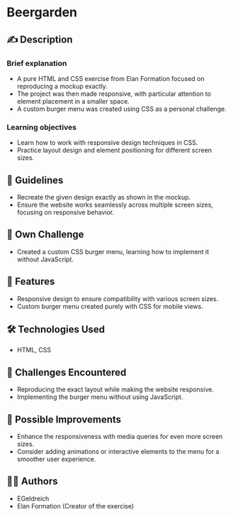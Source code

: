 # Beergarden

## ✍️ Description

### Brief explanation

-   A pure HTML and CSS exercise from Elan Formation focused on reproducing a mockup exactly.
-   The project was then made responsive, with particular attention to element placement in a smaller space.
-   A custom burger menu was created using CSS as a personal challenge.

### Learning objectives

-   Learn how to work with responsive design techniques in CSS.
-   Practice layout design and element positioning for different screen sizes.

## 📜 Guidelines

-   Recreate the given design exactly as shown in the mockup.
-   Ensure the website works seamlessly across multiple screen sizes, focusing on responsive behavior.

## 💪 Own Challenge

-   Created a custom CSS burger menu, learning how to implement it without JavaScript.

## 🚀 Features

-   Responsive design to ensure compatibility with various screen sizes.
-   Custom burger menu created purely with CSS for mobile views.

## 🛠️ Technologies Used

-   HTML, CSS

## 🤔 Challenges Encountered

-   Reproducing the exact layout while making the website responsive.
-   Implementing the burger menu without using JavaScript.

## 🔮 Possible Improvements

-   Enhance the responsiveness with media queries for even more screen sizes.
-   Consider adding animations or interactive elements to the menu for a smoother user experience.

## 👩‍💻 Authors

-   EGeldreich  
-   Elan Formation (Creator of the exercise)
